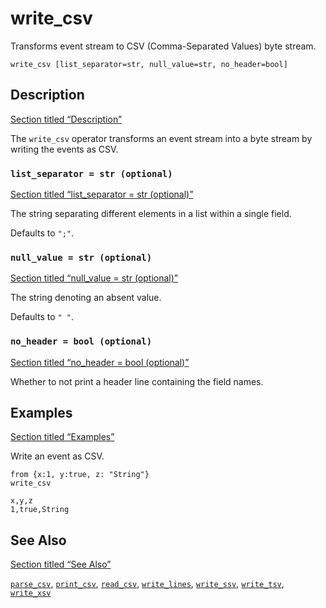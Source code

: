 # write_csv

Transforms event stream to CSV (Comma-Separated Values) byte stream.

```tql
write_csv [list_separator=str, null_value=str, no_header=bool]
```

## Description

[Section titled “Description”](#description)

The `write_csv` operator transforms an event stream into a byte stream by writing the events as CSV.

### `list_separator = str (optional)`

[Section titled “list\_separator = str (optional)”](#list_separator--str-optional)

The string separating different elements in a list within a single field.

Defaults to `";"`.

### `null_value = str (optional)`

[Section titled “null\_value = str (optional)”](#null_value--str-optional)

The string denoting an absent value.

Defaults to `" "`.

### `no_header = bool (optional)`

[Section titled “no\_header = bool (optional)”](#no_header--bool-optional)

Whether to not print a header line containing the field names.

## Examples

[Section titled “Examples”](#examples)

Write an event as CSV.

```tql
from {x:1, y:true, z: "String"}
write_csv
```

```plaintext
x,y,z
1,true,String
```

## See Also

[Section titled “See Also”](#see-also)

[`parse_csv`](/reference/functions/parse_csv), [`print_csv`](/reference/functions/print_csv), [`read_csv`](/reference/operators/read_csv), [`write_lines`](/reference/operators/write_lines), [`write_ssv`](/reference/operators/write_ssv), [`write_tsv`](/reference/operators/write_tsv), [`write_xsv`](/reference/operators/write_xsv)
